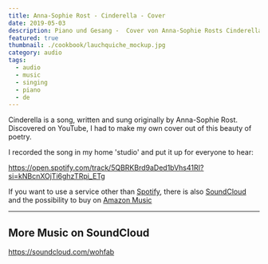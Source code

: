```yaml
---
title: Anna-Sophie Rost - Cinderella - Cover
date: 2019-05-03
description: Piano und Gesang -  Cover von Anna-Sophie Rosts Cinderella
featured: true
thumbnail: ./cookbook/lauchquiche_mockup.jpg
category: audio
tags:
  - audio
  - music
  - singing
  - piano
  - de
---
```


Cinderella is a song, written and sung originally by Anna-Sophie Rost. Discovered on YouTube, I had to make my own cover out of this beauty of poetry. 

I recorded the song in my home 'studio' and put it up for everyone to hear:

https://open.spotify.com/track/5QBRKBrd9aDed1bVhs41RI?si=kNBcnXOjTi6ghzTRpi_ETg

If you want to use a service other than [Spotify](https://open.spotify.com/track/5QBRKBrd9aDed1bVhs41RI?si=kNBcnXOjTi6ghzTRpi_ETg), there is also [SoundCloud](https://soundcloud.com/wohfab/cinderella) and the possibility to buy on [Amazon Music](https://amzn.to/2R0PwBO)

----

## More Music on SoundCloud

https://soundcloud.com/wohfab
